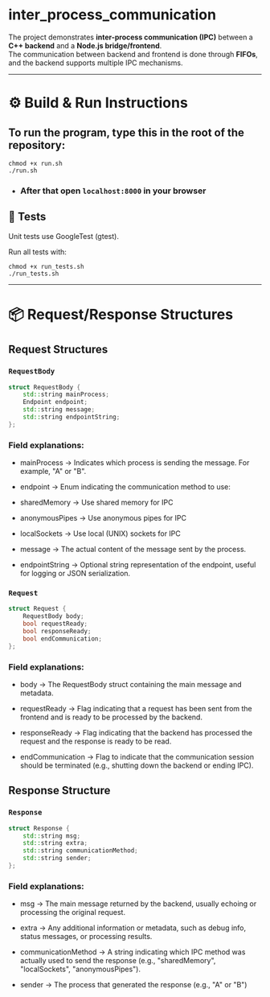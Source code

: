 # inter_process_communication

The project demonstrates **inter-process communication (IPC)** between a **C++ backend** and a **Node.js bridge/frontend**.  
The communication between backend and frontend is done through **FIFOs**, and the backend supports multiple IPC mechanisms.  

---

# ⚙️ Build & Run Instructions
## To run the program, type this in the root of the repository: 
```
chmod +x run.sh
./run.sh
```
- ### After that open `localhost:8000` in your browser 

## 🧪 Tests

Unit tests use GoogleTest (gtest).

Run all tests with:
```
chmod +x run_tests.sh
./run_tests.sh
```

---
# 📦 Request/Response Structures

## Request Structures

### `RequestBody`
```c++
struct RequestBody {
    std::string mainProcess;
    Endpoint endpoint;
    std::string message;
    std::string endpointString;
};
```
### Field explanations:

- mainProcess → Indicates which process is sending the message. For example, "A" or "B".

- endpoint → Enum indicating the communication method to use:

- sharedMemory → Use shared memory for IPC

- anonymousPipes → Use anonymous pipes for IPC

- localSockets → Use local (UNIX) sockets for IPC

- message → The actual content of the message sent by the process.

- endpointString → Optional string representation of the endpoint, useful for logging or JSON serialization.

### `Request`
```c++
struct Request {
    RequestBody body;
    bool requestReady;
    bool responseReady;
    bool endCommunication;
};

```

### Field explanations:

- body → The RequestBody struct containing the main message and metadata.

- requestReady → Flag indicating that a request has been sent from the frontend and is ready to be processed by the backend.

- responseReady → Flag indicating that the backend has processed the request and the response is ready to be read.

- endCommunication → Flag to indicate that the communication session should be terminated (e.g., shutting down the backend or ending IPC).

## Response Structure
### `Response`
```c++
struct Response {
    std::string msg;
    std::string extra;
    std::string communicationMethod;
    std::string sender;
};
```
### Field explanations:

- msg → The main message returned by the backend, usually echoing or processing the original request.

- extra → Any additional information or metadata, such as debug info, status messages, or processing results.

- communicationMethod → A string indicating which IPC method was actually used to send the response (e.g., "sharedMemory", "localSockets", "anonymousPipes").

- sender → The process that generated the response (e.g., "A" or "B")
